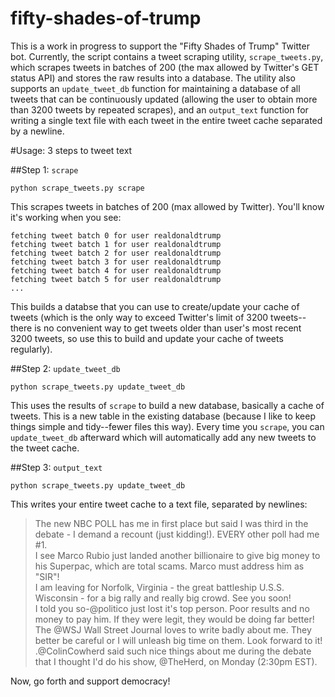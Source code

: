# fifty-shades-of-trump

This is a work in progress to support the "Fifty Shades of Trump" Twitter bot. Currently, the script contains a tweet scraping utility, `scrape_tweets.py`, which scrapes tweets in batches of 200 (the max allowed by Twitter's GET status API) and stores the raw results into a database. The utility also supports an `update_tweet_db` function for maintaining a database of all tweets that can be continuously updated (allowing the user to obtain more than 3200 tweets by repeated scrapes), and an `output_text` function for writing a single text file with each tweet in the entire tweet cache separated by a newline.

#Usage: 3 steps to tweet text

##Step 1: `scrape`

`python scrape_tweets.py scrape`

This scrapes tweets in batches of 200 (max allowed by Twitter). You'll know it's working when you see:
```
fetching tweet batch 0 for user realdonaldtrump
fetching tweet batch 1 for user realdonaldtrump
fetching tweet batch 2 for user realdonaldtrump
fetching tweet batch 3 for user realdonaldtrump
fetching tweet batch 4 for user realdonaldtrump
fetching tweet batch 5 for user realdonaldtrump
...
```

This builds a databse that you can use to create/update your cache of tweets (which is the only way to exceed Twitter's limit of 3200 tweets--there is no convenient way to get tweets older than user's most recent 3200 tweets, so use this to build and update your cache of tweets regularly).

##Step 2: `update_tweet_db`

`python scrape_tweets.py update_tweet_db`

This uses the results of `scrape` to build a new database, basically a cache of tweets. This is a new table in the existing database (because I like to keep things simple and tidy--fewer files this way). Every time you `scrape`, you can `update_tweet_db` afterward which will automatically add any new tweets to the tweet cache. 

##Step 3: `output_text`

`python scrape_tweets.py update_tweet_db`

This writes your entire tweet cache to a text file, separated by newlines:


> The new NBC POLL has me in first place but said I was third in the debate - I demand a recount (just kidding!). EVERY other poll had me #1.  
> I see Marco Rubio just landed another billionaire to give big money to his Superpac, which are total scams. Marco must address him as "SIR"!  
> I am leaving for Norfolk, Virginia - the great battleship U.S.S. Wisconsin - for a big rally and really big crowd. See you soon!  
> I told you so-@politico just lost it's top person. Poor results and no money to pay him. If they were legit, they would be doing far better!  
> The @WSJ Wall Street Journal loves to write badly about me. They better be careful or I will unleash big time on them. Look forward to it!  
> .@ColinCowherd said such nice things about me during the debate that I thought I'd do his show, @TheHerd, on Monday (2:30pm EST).  


Now, go forth and support democracy! 
